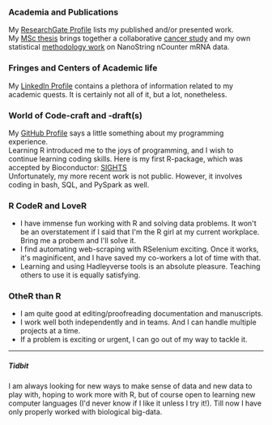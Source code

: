 ### **Academia and Publications**  
My [ResearchGate Profile](https://www.researchgate.net/profile/Elika_Garg) lists my published and/or presented work.  
My [MSc thesis](https://www.researchgate.net/publication/305699648_Examination_of_pre-processing_techniques_for_NanoString_nCounter_mRNA_data) brings together a collaborative [cancer study](https://www.researchgate.net/publication/269115973_Estrogen_receptor_alpha_drives_proliferation_in_PTEN-deficient_prostate_carcinoma_by_stimulating_survival_signaling_MYC_expression_and_altering_glucose_sensitivity) and my own statistical [methodology work](https://www.researchgate.net/publication/305700049_Statistical_evaluation_of_normalization_methods_for_NanoString_nCounter_data) on NanoString nCounter mRNA data.  

### **Fringes and Centers of Academic life**  
My [LinkedIn Profile](https://ca.linkedin.com/in/elika-garg-628a7744) contains a plethora of information related to my academic quests. It is certainly not all of it, but a lot, nonetheless.  

### **World of Code-craft and -draft(s)**  
My [GitHub Profile](@eg-r) says a little something about my programming experience.  
Learning R introduced me to the joys of programming, and I wish to continue learning coding skills. Here is my first R-package, which was accepted by Bioconductor: [SIGHTS](https://github.com/eg-r/sights)  
Unfortunately, my more recent work is not public. However, it involves coding in bash, SQL, and PySpark as well.  
  
### **R CodeR and LoveR**  
- I have immense fun working with R and solving data problems. It won't be an overstatement if I said that I'm the R girl at my current workplace. Bring me a probem and I'll solve it.  
- I find automating web-scraping with RSelenium exciting. Once it works, it's maginificent, and I have saved my co-workers a lot of time with that.  
- Learning and using Hadleyverse tools is an absolute pleasure. Teaching others to use it is equally satisfying.  

### **OtheR than R**
- I am quite good at editing/proofreading documentation and manuscripts.  
- I work well both independently and in teams. And I can handle multiple projects at a time.  
- If a problem is exciting or urgent, I can go out of my way to tackle it.  

--- 

##### ***Tidbit***  

I am always looking for new ways to make sense of data and new data to play with, hoping to work more with R, but of course open to learning new computer languages (I'd never know if I like it unless I try it!). Till now I have only properly worked with biological big-data.


